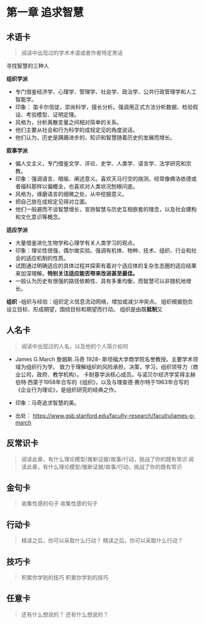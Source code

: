 # 第一章 追求智慧

## 术语卡
> 阅读中出现过的学术术语或者作者特定黑话

寻找智慧的三种人

**组织学派**
- 专门借鉴经济学、心理学、管理学、社会学、政治学、公共行政管理学和人工智能学。
- 印象： 笛卡尔信徒，崇尚科学，擅长分析。强调用正式方法分析数据、检验假设、考验模型、证明定理。
- 风格为，分析离散变量之间相对简单的关系。
- 他们主要从社会和行为科学的成规定见的角度说话。
- 他们认为，历史是蹒跚进步的，知识和智慧随着历史的发展而增长。

**叙事学派**
- 偏人文主义，专门借鉴文学、评论、史学、人类学、语言学、法学研究和宗教。
- 印象：强调语言、暗喻、阐述意义。喜欢天马行空的揣测，经常像佛洛依德或者福科那样以偏概全，也喜欢对人类状况刨根问底。
- 风格为，琢磨语言的细微之处，从中挖掘意义。
- 把自己放在成规定见得对立面。
- 他们一般避而不谈智慧增长，宣扬智慧与历史互相嵌套的理念，以及社会建构和文化意识等概念。

**适应学派**
- 大量借鉴进化生物学和心理学有关人类学习的观点。
- 印象：理论性很强，偶尔做实验。强调有机体、物种、技术、组织、行业和社会的适应机制的性质。
- 试图通过明确适应的具体过程并探索有着对个适应体的复杂生态圈的适应结果来加深理解。**特别关注适应能否带来改进甚至最佳。**
- 一般认为历史有很强的路径依赖性、具有多重均衡，而智慧可以非随机地增长。

**组织**
-组织与经验：组织定义信息流动网络，增加或减少冲突点。
组织根据抱负设立目标、形成期望，围绕目标和期望而行动。
组织是由既**抵制**又


## 人名卡
> 阅读中出现过的人名，以及他的个人简介如何

- James G.March  詹姆斯.马奇  1928-
斯坦福大学商学院名誉教授。主要学术领域为组织行为学。
致力于理解组织的风险承担，决策，学习，组织领导力（商业公司，政府、教学机构）。
卡耐基学派核心成员。与诺贝尔经济学奖得主赫伯特·西蒙于1958年合写的《组织》，以及与理查德·赛尔特于1963年合写的《企业行为理论》，是组织研究的经典之作。

- 印象：马奇追求智慧的美。

- 出处： https://www.gsb.stanford.edu/faculty-research/faculty/james-g-march

## 反常识卡 
>阅读此章，有什么理论模型/推断证据/故事/行动，挑战了你的既有常识
>阅读此章，有什么理论模型/推断证据/故事/行动，挑战了你的既有常识
## 金句卡
>收集性感的句子
>收集性感的句子
## 行动卡
>精读之后，你可以采取什么行动？
>精读之后，你可以采取什么行动？
## 技巧卡
>积累你学到的技巧
>积累你学到的技巧
## 任意卡
>还有什么想说的？
>还有什么想说的？
